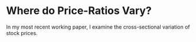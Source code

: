 # Where do Price-Ratios Vary?

In my most recent working paper, I examine the cross-sectional variation of stock prices.
